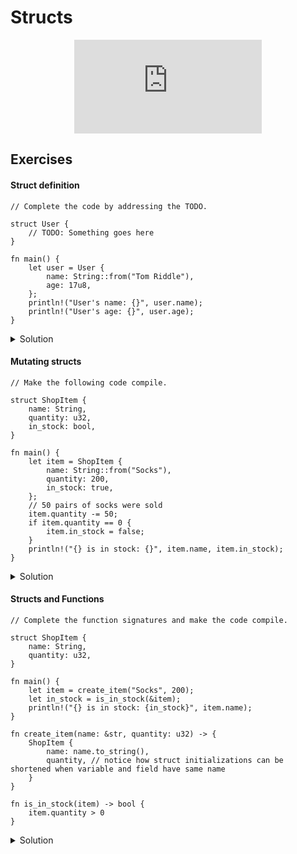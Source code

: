 # Structs

<div style="display: flex; justify-content: center;">
    <iframe class="youtube-video" src="https://www.youtube.com/embed/n3bPhdiJm9I?si=ki2TQE0PTsMInCEH&amp;start=20" title="YouTube video player" frameborder="0" allow="accelerometer; autoplay; clipboard-write; encrypted-media; gyroscope; picture-in-picture; web-share" allowfullscreen></iframe>
</div>

## Exercises

#### Struct definition

```rust,editable,compile_fail
// Complete the code by addressing the TODO.

struct User {
    // TODO: Something goes here
}

fn main() {
    let user = User {
        name: String::from("Tom Riddle"),
        age: 17u8,
    };
    println!("User's name: {}", user.name);
    println!("User's age: {}", user.age);
}
```

<details>
  <summary>Solution</summary>
  
  ```rust
struct User {
    name: String,
    age: u8,
}

fn main() {
    let user = User {
        name: String::from("Tom Riddle"),
        age: 17u8,
    };
    println!("User's name: {}", user.name);
    println!("User's age: {}", user.age);
}
  ```
</details>

#### Mutating structs

```rust,editable,compile_fail
// Make the following code compile.

struct ShopItem {
    name: String,
    quantity: u32,
    in_stock: bool,
}

fn main() {
    let item = ShopItem {
        name: String::from("Socks"),
        quantity: 200,
        in_stock: true,
    };
    // 50 pairs of socks were sold
    item.quantity -= 50;
    if item.quantity == 0 {
        item.in_stock = false;
    }
    println!("{} is in stock: {}", item.name, item.in_stock);
}
```

<details>
  <summary>Solution</summary>
  
  ```rust
struct ShopItem {
    name: String,
    quantity: u32,
    in_stock: bool,
}

fn main() {
    let mut item = ShopItem {
        name: String::from("Socks"),
        quantity: 200,
        in_stock: true,
    };
    // 50 pairs of socks were sold
    item.quantity -= 50;
    if item.quantity == 0 {
        item.in_stock = false;
    }
    println!("{} is in stock: {}", item.name, item.in_stock);
}
  ```
</details>

#### Structs and Functions


```rust,editable,compile_fail
// Complete the function signatures and make the code compile.

struct ShopItem {
    name: String,
    quantity: u32,
}

fn main() {
    let item = create_item("Socks", 200);
    let in_stock = is_in_stock(&item);
    println!("{} is in stock: {in_stock}", item.name);
}

fn create_item(name: &str, quantity: u32) -> {
    ShopItem {
        name: name.to_string(),
        quantity, // notice how struct initializations can be shortened when variable and field have same name
    }
}

fn is_in_stock(item) -> bool {
    item.quantity > 0
}
```

<details>
  <summary>Solution</summary>
  
  ```rust
struct ShopItem {
    name: String,
    quantity: u32,
}

fn main() {
    let item = create_item("Socks", 200);
    let in_stock = is_in_stock(&item);
    println!("{} is in stock: {in_stock}", item.name);
}

fn create_item(name: &str, quantity: u32) -> ShopItem {
    ShopItem {
        name: name.to_string(),
        quantity,
    }
}

fn is_in_stock(item: &ShopItem) -> bool {
    item.quantity > 0
}
  ```
</details>

